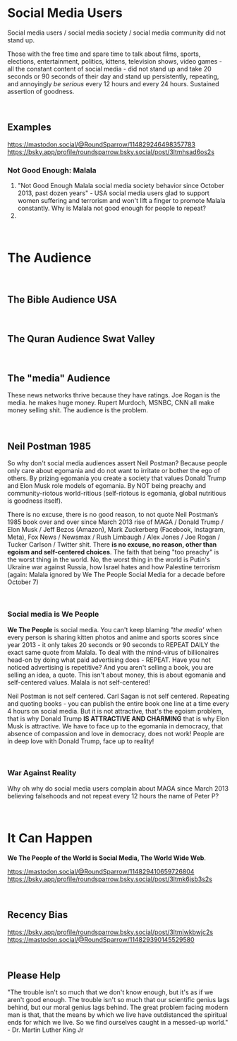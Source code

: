 # Social Media Users

Social media users / social media society / social media community did not stand up.

Those with the free time and spare time to talk about films, sports, elections, entertainment, politics, kittens, television shows, video games - all the constant content of social media - did not stand up and take 20 seconds or 90 seconds of their day and stand up persistently, repeating, and annoyingly *be serious* every 12 hours and every 24 hours. Sustained assertion of goodness.

&nbsp;

## Examples

https://mastodon.social/@RoundSparrow/114829246498357783   
https://bsky.app/profile/roundsparrow.bsky.social/post/3ltmhsad6os2s

### Not Good Enough: Malala

1. "Not Good Enough Malala social media society behavior since October 2013, past dozen years" - USA social media users glad to support women suffering and terrorism and won't lift a finger to promote Malala constantly. Why is Malala not good enough for people to repeat?
2. 

&nbsp;

# The Audience

&nbsp;

## The Bible Audience USA 

&nbsp;

## The Quran Audience Swat Valley

&nbsp;

## The "media" Audience

These news networks thrive because they have ratings. Joe Rogan is the media. he makes huge money. Rupert Murdoch, MSNBC, CNN all make money selling shit. The audience is the problem.

&nbsp;

## Neil Postman 1985

So why don't social media audiences assert Neil Postman? Because people only care about egomania and do not want to irritate or bother the ego of others. By prizing egomania you create a society that values Donald Trump and Elon Musk role models of egomania. By NOT being preachy and community-riotous world-ritious (self-riotous is egomania, global nutritious is goodness itself).

There is no excuse, there is no good reason, to not quote Neil Postman’s 1985 book over and over since March 2013 rise of MAGA / Donald Trump / Elon Musk / Jeff Bezos (Amazon), Mark Zuckerberg (Facebook, Instagram, Meta), Fox News / Newsmax / Rush Limbaugh / Alex Jones / Joe Rogan / Tucker Carlson / Twitter shit. There **is no excuse, no reason, other than egoism and self-centered choices**. The faith that being "too preachy" is the worst thing in the world. No, the worst thing in the world is Putin's Ukraine war against Russia, how Israel hates and how Palestine terrorism (again: Malala ignored by We The People Social Media for a decade before October 7)

&nbsp;

### Social media is We People

**We The People** is social media. You can't keep blaming *"the media'* when every person is sharing kitten photos and anime and sports scores since year 2013 - it only takes 20 seconds or 90 seconds to REPEAT DAILY the exact same quote from Malala. To deal with the mind-virus of billionaires head-on by doing what paid advertising does - REPEAT. Have you not noticed advertising is repetitive? And you aren't selling a book, you are selling an idea, a quote. This isn't about money, this is about egomania and self-centered values. Malala is not self-centered!

Neil Postman is not self centered. Carl Sagan is not self centered. Repeating and quoting books - you can publish the entire book one line at a time every 4 hours on social media. But it is not attractive, that's the egoism problem, that is why Donald Trump **IS ATTRACTIVE AND CHARMING** that is why Elon Musk is attractive. We have to face up to the egomania in democracy, that absence of compassion and love in democracy, does not work! People are in deep love with Donald Trump, face up to reality!

&nbsp;

### War Against Reality

Why oh why do social media users complain about MAGA since March 2013 believing falsehoods and not repeat every 12 hours the name of Peter P?

&nbsp;

# It Can Happen

**We The People of the World is Social Media, The World Wide Web**.

https://mastodon.social/@RoundSparrow/114829410659726804   
https://bsky.app/profile/roundsparrow.bsky.social/post/3ltmk6jsb3s2s

&nbsp;

## Recency Bias

https://bsky.app/profile/roundsparrow.bsky.social/post/3ltmjwkbwjc2s  
https://mastodon.social/@RoundSparrow/114829390145529580 

&nbsp;

## Please Help

"The trouble isn't so much that we don't know enough, but it's as if we aren't good enough. The trouble isn't so much that our scientific genius lags behind, but our moral genius lags behind. The great problem facing modern man is that, that the means by which we live have outdistanced the spiritual ends for which we live. So we find ourselves caught in a messed-up world." - Dr. Martin Luther King Jr
